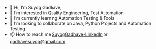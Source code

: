 - 👋 Hi, I’m Suyog Gadhave,
- 👀 I’m interested in Quality Engineering, Test Automation
- 🌱 I’m currently learning Automation Testing & Tools
- 💞️ I’m looking to collaborate on Java, Python Projects and Automation Testing
- 📫 How to reach me [SuyogGadhave-LinkedIn](https://www.linkedin.com/in/suyog-gadhave-b7424b248?lipi=urn%3Ali%3Apage%3Ad_flagship3_profile_view_base_contact_details%3Bv0RvRYBjQkWh4mZ7LwnSGw%3D%3D) or gadhavesuyog@gmail.com


<!---
Suyog0516/Suyog0516 is a ✨ special ✨ repository because its `README.md` (this file) appears on your GitHub profile.
You can click the Preview link to take a look at your changes.
--->
